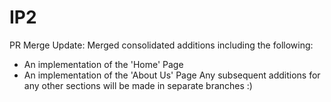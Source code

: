 # IP2
PR Merge Update: Merged consolidated additions including the following:
- An implementation of the 'Home' Page
- An implementation of the 'About Us' Page
Any subsequent additions for any other sections will be made in separate branches :)
